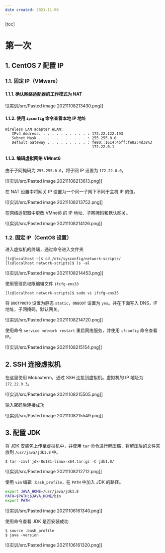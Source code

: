 ```yaml
---
date created: 2021-11-06
---
```


[toc]

# 第一次

## 1. CentOS 7 配置 IP

### 1.1. 固定 IP（VMware）

#### 1.1.1. 确认网络适配器的工作模式为 NAT

![[实训/src/Pasted image 20211108213430.png]]

#### 1.1.2. 使用 `ipconfig` 命令查看本地 IP 地址

```shell
Wireless LAN adapter WLAN:
   IPv4 Address. . . . . . . . . . . : 172.22.122.193
   Subnet Mask . . . . . . . . . . . : 255.255.0.0
   Default Gateway . . . . . . . . . : fe80::1614:4bff:fe82:4d38%3
                                       172.22.0.1
```

#### 1.1.3. 编辑虚拟网络 VMnet8

由于子网掩码为 `255.255.0.0`，将子网 IP 设置为 `172.22.0.0`。

![[实训/src/Pasted image 20211108213613.png]]

在 NAT 设置中将网关 IP 设置为一个同一子网下不同于主机 IP 的值。

![[实训/src/Pasted image 20211108213752.png]]

在网络适配器中更改 VMnet8 的 IP 地址、子网掩码和默认网关。

![[实训/src/Pasted image 20211108214126.png]]

### 1.2. 固定 IP（CentOS 设置）

进入虚拟机的终端，通过命令进入文件夹

```shell
[lc@localhost ~]$ cd /etc/sysconfig/network-scripts/
[lc@localhost network-scripts]$ ls -al
```

![[实训/src/Pasted image 20211108214453.png]]

使用管理员权限编辑文件 `ifcfg-ens33`

```shell
[lc@localhost network-scripts]$ sudo vi ifcfg-ens33
```

将 `BOOTPROTO` 设置为静态 `static`，`ONBOOT` 设置为 `yes`。并在下面写入 DNS，IP 地址，子网掩码，默认网关。

![[实训/src/Pasted image 20211108214720.png]]

使用命令 `service network restart` 重启网络服务，并使用 `ifconfig` 命令查看 IP。

![[实训/src/Pasted image 20211108215154.png]]

## 2. SSH 连接虚拟机

在这里使用 Mobaxterm，通过 SSH 连接到虚拟机。虚拟机的 IP 地址为 `172.22.0.3`。

![[实训/src/Pasted image 20211108215505.png]]

输入密码后连接成功

![[实训/src/Pasted image 20211108215549.png]]

## 3. 配置 JDK

将 JDK 安装包上传至虚拟机中，并使用 `tar` 命令进行解压缩，将解压后的文件夹放到 `/usr/java/jdk1.8` 中。

```shell
$ tar -zxvf jdk-8u181-linux-x64.tar.gz -C jdk1.8/
```

![[实训/src/Pasted image 20211108212712.png]]

使用 `vim` 编辑 `.bash_profile`，在 `PATH` 中加入 JDK 的路径。

```bash
export JAVA_HOME=/usr/java/jdk1.8
PATH=$PATH:$JAVA_HOME/bin
export PATH
```

![[实训/src/Pasted image 20211106161340.png]]

使用命令查看 JDK 是否安装成功

```shell
$ source .bash_profile
$ java -version
```

![[实训/src/Pasted image 20211106161320.png]]
